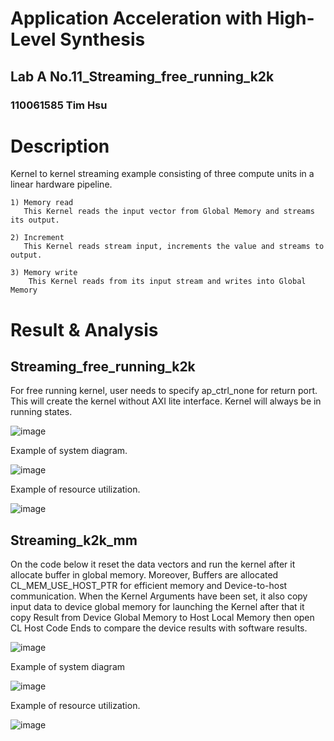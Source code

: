 # Application Acceleration with High-Level Synthesis
## Lab A No.11_Streaming_free_running_k2k
### 110061585 Tim Hsu
# Description 

Kernel to kernel streaming example consisting of three compute units in a linear hardware pipeline.

    1) Memory read
       This Kernel reads the input vector from Global Memory and streams its output.
       
    2) Increment
       This Kernel reads stream input, increments the value and streams to output.
       
    3) Memory write
        This Kernel reads from its input stream and writes into Global Memory

# Result & Analysis

## Streaming_free_running_k2k
For free running kernel, user needs to specify ap_ctrl_none for return port.
This will create the kernel without AXI lite interface. Kernel will always be in running states.


![image](https://user-images.githubusercontent.com/102551069/160469346-e0d95cb4-8f01-4f16-8949-36913a3d9109.png)

Example of system diagram.


![image](https://user-images.githubusercontent.com/102551069/160469380-45bf9c8d-1c7c-401d-acf6-06131f303be4.png)

Example of resource utilization.


![image](https://user-images.githubusercontent.com/102551069/160469408-80c93d36-ab75-4990-80b3-b237f40029eb.png)

## Streaming_k2k_mm
On the code below it reset the data vectors and run the kernel after it allocate buffer in global memory. Moreover, Buffers are allocated CL_MEM_USE_HOST_PTR for efficient memory and Device-to-host communication. When the Kernel Arguments have been set, it also copy input data to device global memory for launching the Kernel after that it copy Result from Device Global Memory to Host Local Memory then open CL Host Code Ends to compare the device results with software results.


![image](https://user-images.githubusercontent.com/102551069/160469472-a0b1ad31-5aeb-4806-b361-c86da630f05d.png)


Example of system diagram


![image](https://user-images.githubusercontent.com/102551069/160470128-f633a11b-7119-4f6f-8b27-8c4178e6775c.png)

Example of resource utilization.


![image](https://user-images.githubusercontent.com/102551069/160470151-23a570d4-4875-4a76-a7fd-9d9d841b8a23.png)

